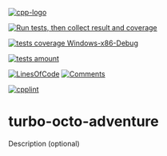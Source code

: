 [![cpp-logo](https://img.shields.io/badge/C++v14-Solutions-blue.svg?style=flat&logo=c%2B%2B)](https://en.wikipedia.org/wiki/C++)

[![Run tests, then collect result and coverage](https://github.com/Alexovsky5/turbo-octo-adventure/actions/workflows/TestsResultAndCoverage.yml/badge.svg)](https://github.com/Alexovsky5/turbo-octo-adventure/actions/workflows/TestsResultAndCoverage.yml)

[![tests coverage Windows-x86-Debug](https://gist.githubusercontent.com/Alexovsky5/2af621bdd237231125e907ea81b1f8a8/raw/Windows-x86-Debug.svg)](https://github.com/Alexovsky5/turbo-octo-adventure/actions/workflows/TestsResultAndCoverage.yml)

[![tests amount](https://gist.githubusercontent.com/Alexovsky5/2af621bdd237231125e907ea81b1f8a8/raw/GoogleTest-testsuites-Windows-x86-Debug.svg)](https://github.com/Alexovsky5/turbo-octo-adventure/actions/workflows/TestsResultAndCoverage.yml)

[![LinesOfСode](https://gist.githubusercontent.com/Alexovsky5/2af621bdd237231125e907ea81b1f8a8/raw/Metrixpp-LinesOfСode.svg)](https://github.com/Alexovsky5/turbo-octo-adventure/actions/workflows/TestsResultAndCoverage.yml)
[![Comments](https://gist.githubusercontent.com/Alexovsky5/2af621bdd237231125e907ea81b1f8a8/raw/Metrixpp-Comments.svg)](https://github.com/Alexovsky5/turbo-octo-adventure/actions/workflows/TestsResultAndCoverage.yml)

[![cpplint](https://gist.githubusercontent.com/Alexovsky5/2af621bdd237231125e907ea81b1f8a8/raw/cpplint.svg)](https://github.com/Alexovsky5/turbo-octo-adventure/actions/workflows/TestsResultAndCoverage.yml)

<!-- 
[![cpp-linter](https://github.com/cpp-linter/cpp-linter-action/actions/workflows/cpp-linter.yml/badge.svg)](https://github.com/cpp-linter/cpp-linter-action/actions/workflows/cpp-linter.yml)
[![cccc](https://github.com/sarnold/cccc-action/actions/workflows/main.yml/badge.svg)](https://github.com/sarnold/cccc-action/actions/workflows/main.yml)
-->

# turbo-octo-adventure
Description (optional)
